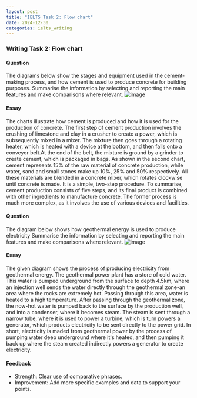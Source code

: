 ```yaml
---
layout: post
title: "IELTS Task 2: Flow chart"
date: 2024-12-30
categories: ielts_writing
---
```


### Writing Task 2: Flow chart

#### Question
The diagrams below show the stages and equipment used in the cement-making process, and how cement is used to produce concrete for building purposes.
Summarise the information by selecting and reporting the main features and make comparisons where relevant.
![image](https://github.com/user-attachments/assets/fd3c3841-5a07-4620-b1a0-f7edb41ffa98)

#### Essay
The charts illustrate how cement is produced and how it is used for the production of concrete.
The first step of cement production involves the crushing of limestone and clay in a crusher to create a power, which is subsequently mixed in a mixer. The mixture then goes through a rotating heater, which is heated with a device at the bottom, and then falls onto a conveyor belt.At the end of the belt, the mixture is ground by a grinder to create cement, which is packaged in bags.
As shown in the second chart, cement represents 15% of the raw material of concrete production, while water, sand and small stones make up 10%, 25% and 50% respectively. All these materials are blended in a concrete mixer, which rotates clockwise until concrete is made. It is a simple, two-step procedure.
To summarise, cement production consists of five steps, and its final product is combined with other ingredients to manufacture concrete. The former process is much more complex, as it involves the use of various devices and facilities.

#### Question
The diagram below shows how geothermal energy is used to produce electricity
Summarise the information by selecting and reporting the main features and make comparisons where relevant.
![image](https://github.com/user-attachments/assets/66ab46fe-b90e-42cc-8ec3-182208f420d8)

#### Essay
The given diagram shows the process of producing electricity from geothermal energy.
The geothermal power plant has a store of cold water. This water is pumped underground from the surface to depth 4.5km, where an injection well sends the water directly through the geothermal zone-an area where the rocks are extremely hot. Passing through this area, water is heated to a high temperature. After passing through the geothermal zone, the now-hot water is pumped back to the surface by the production well, and into a condenser, where it becomes steam.
The steam is sent through a narrow tube, where it is used to power a turbine, which is turn powers a generator, which products electricity to be sent directly to the power grid.
In short, electricity is maded from geothermal power by the process of pumping water deep underground where it's heated, and then pumping it back up where the steam created indirectly powers a generator to create electricity.

#### Feedback
- Strength: Clear use of comparative phrases.
- Improvement: Add more specific examples and data to support your points.
